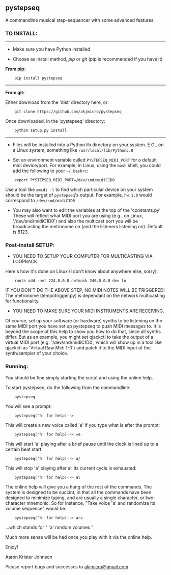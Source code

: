 ## pystepseq

A commandline musical step-sequencer with some advanced features.

### TO INSTALL:
____________

* Make sure you have Python installed

* Choose as install method, *pip* or *git* (pip is recommended if you have it)

**From pip:**
```
    pip install pystepseq
```
__________________________________

**From git:**

Either download from the 'dist' directory here, or:
```
    git clone https://github.com/akjmicro/pystepseq
```
Once downloaded, in the 'pystepseq' directory:
```
    python setup.py install
```
___________________________________

* Files will be installed into a Python lib directory on your system. E.G.,
on a Linux system, something like `/usr/local/lib/Python3.8`

* Set an environment variable called `PYSTEPSEQ_MIDI_PORT` for a default midi device/port.
  For example, in Linux, using the `bash` shell, you could add the following to your `~/.bashrc`:

```
    export PYSTEPSEQ_MIDI_PORT=/dev/snd/midiC1D0
```

Use a tool like `amidi -l` to find which particular device on your system should be the target of
`pystepseq`'s output. For example, `hw:1,0` would correspond to `/dev/snd/midiC1D0`


* You may also want to edit the variables at the top of the 'constants.py'
These will reflect what MIDI port you are using (e.g., on Linux, 
'/dev/snd/midiC1D0') and also the multicast port you will be broadcasting
the metronome on (and the listeners listening on). Default is 8123.

### Post-install SETUP:

* YOU NEED TO SETUP YOUR COMPUTER FOR MULTICASTING VIA LOOPBACK.

Here's how it's done on Linux (I don't know about anywhere else, sorry):

```
    route add -net 224.0.0.0 netmask 240.0.0.0 dev lo
```

IF YOU DON'T DO THE ABOVE STEP, NO MIDI NOTES WILL BE TRIGGERED! The
metronome (tempotrigger.py) is dependant on the network multicasting for
functionality.

* YOU NEED TO MAKE SURE YOUR MIDI INSTRUMENTS ARE RECEIVING.

Of course, set up your software (or hardware) synths to be listening on the
same MIDI port you have set up pystepseq to push MIDI messages to. It is
beyond the scope of this help to show you how to do that, since all synths
differ. But as an example, you might set qjackctl to take the output of a
virtual MIDI port (e.g. '/dev/snd/midiC1D0', which will show up in a tool
like qjackctl as 'Virtual Raw Midi 1-0') and patch it to the MIDI input of
the synth/sampler of your choice.


### Running:

You should be fine simply starting the script and using the online help.

To start pystepseq, do the following from the commandline:

```
    pystepseq
```

You will see a prompt:

```
    pystepseq('h' for help)-->
```

This will create a new voice called 'a' if you type what is after the prompt:

```
    pystepseq('h' for help)--> =a
```

This will start 'a' playing after a brief pause until the clock is lined up
to a certain beat start:

```
    pystepseq('h' for help)--> a/
```

This will stop 'a' playing after all its current cycle is exhausted:

```
    pystepseq('h' for help)--> a\
```

The online help will give you a hang of the rest of the commands. The system
is designed to be succint, in that all the commands have been designed to
minimize typing, and are usually a single character, or two-character
mnemonic. So for instance, "Take voice 'a' and randomize its volume
sequence" would be:

```
    pystepseq('h' for help)--> arv
```

...which stands for " 'a' random volumes "

Much more sense will be had once you play with it via the online help.

Enjoy!

Aaron Krister Johnson

Please report bugs and successes to akjmicro@gmail.com
